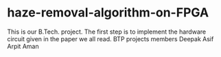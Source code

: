 # haze-removal-algorithm-on-FPGA
This is our B.Tech. project. The first step is to implement the hardware circuit given in the paper we all read.
BTP projects members 
Deepak
Asif
Arpit
Aman
